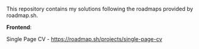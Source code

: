 This repository contains my solutions following the roadmaps provided by roadmap.sh.

**Frontend**:

Single Page CV - https://roadmap.sh/projects/single-page-cv
